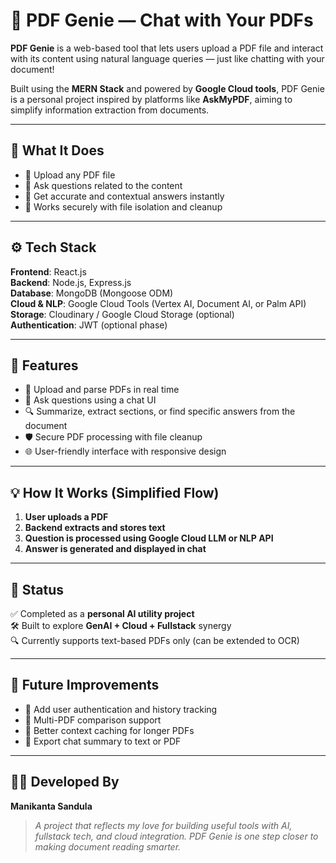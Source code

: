 # 📄 PDF Genie — Chat with Your PDFs

**PDF Genie** is a web-based tool that lets users upload a PDF file and interact with its content using natural language queries — just like chatting with your document!

Built using the **MERN Stack** and powered by **Google Cloud tools**, PDF Genie is a personal project inspired by platforms like **AskMyPDF**, aiming to simplify information extraction from documents.

---

## 🧠 What It Does

- 📂 Upload any PDF file
- 💬 Ask questions related to the content
- 🤖 Get accurate and contextual answers instantly
- 🔐 Works securely with file isolation and cleanup

---

## ⚙️ Tech Stack

**Frontend**: React.js  
**Backend**: Node.js, Express.js  
**Database**: MongoDB (Mongoose ODM)  
**Cloud & NLP**: Google Cloud Tools (Vertex AI, Document AI, or Palm API)  
**Storage**: Cloudinary / Google Cloud Storage (optional)  
**Authentication**: JWT (optional phase)

---

## 🔧 Features

- 🚀 Upload and parse PDFs in real time
- 💬 Ask questions using a chat UI
- 🔍 Summarize, extract sections, or find specific answers from the document
- 🛡️ Secure PDF processing with file cleanup
- 🌐 User-friendly interface with responsive design

---

## 💡 How It Works (Simplified Flow)

1. **User uploads a PDF**
2. **Backend extracts and stores text**
3. **Question is processed using Google Cloud LLM or NLP API**
4. **Answer is generated and displayed in chat**

---

## 📌 Status

✅ Completed as a **personal AI utility project**  
🛠️ Built to explore **GenAI + Cloud + Fullstack** synergy  
🔍 Currently supports text-based PDFs only (can be extended to OCR)

---

## 🚀 Future Improvements

- 🔐 Add user authentication and history tracking  
- 📑 Multi-PDF comparison support  
- 🧠 Better context caching for longer PDFs  
- 📲 Export chat summary to text or PDF

---

## 🧑‍💻 Developed By

**Manikanta Sandula**  

> *A project that reflects my love for building useful tools with AI, fullstack tech, and cloud integration. PDF Genie is one step closer to making document reading smarter.*

```
